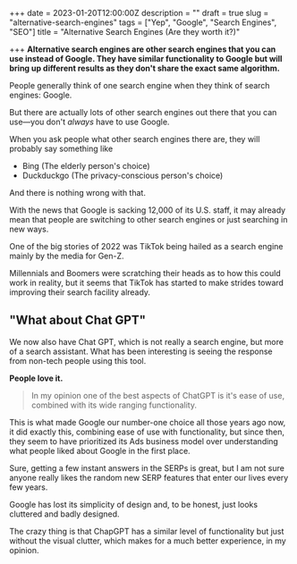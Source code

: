 +++
date = 2023-01-20T12:00:00Z
description = ""
draft = true
slug = "alternative-search-engines"
tags = ["Yep", "Google", "Search Engines", "SEO"]
title = "Alternative Search Engines (Are they worth it?)"

+++
**Alternative search engines are other search engines that you can use instead of Google. They have similar functionality to Google but will bring up different results as they don't share the exact same algorithm.**

People generally think of one search engine when they think of search engines: Google.

But there are actually lots of other search engines out there that you can use—you don't _always_ have to use Google.

When you ask people what other search engines there are, they will probably say something like

* Bing (The elderly person's choice)
* Duckduckgo (The privacy-conscious person's choice)

And there is nothing wrong with that.

With the news that Google is sacking 12,000 of its U.S. staff, it may already mean that people are switching to other search engines or just searching in new ways.

One of the big stories of 2022 was TikTok being hailed as a search engine mainly by the media for Gen-Z.

Millennials and Boomers were scratching their heads as to how this could work in reality, but it seems that TikTok has started to make strides toward improving their search facility already.

## "What about Chat GPT" 

We now also have Chat GPT, which is not really a search engine, but more of a search assistant.  What has been interesting is seeing the response from non-tech people using this tool. 

**People love it.**

> In my opinion one of the best aspects of ChatGPT is it's ease of use, combined with its wide ranging functionality.

This is what made Google our number-one choice all those years ago now, it did exactly this, combining ease of use with functionality, but since then, they seem to have prioritized its Ads business model over understanding what people liked about Google in the first place.

Sure, getting a few instant answers in the SERPs is great, but I am not sure anyone really likes the random new SERP features that enter our lives every few years. 

Google has lost its simplicity of design and, to be honest, just looks cluttered and badly designed.

The crazy thing is that ChapGPT has a similar level of functionality but just without the visual clutter, which makes for a much better experience, in my opinion. 